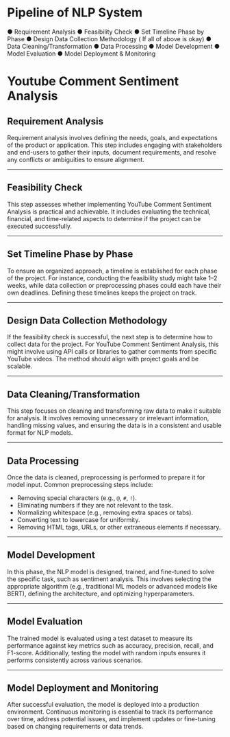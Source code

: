 # Pipeline of NLP System

● Requirement Analysis
● Feasibility Check
● Set Timeline Phase by Phase
●  Design Data Collection Methodology ( If all of above is okay)
● Data Cleaning/Transformation
● Data Processing
● Model Development
● Model Evaluation
● Model Deployment & Monitoring


# Youtube Comment Sentiment Analysis

## **Requirement Analysis**

Requirement analysis involves defining the needs, goals, and expectations of the product or application. This step includes engaging with stakeholders and end-users to gather their inputs, document requirements, and resolve any conflicts or ambiguities to ensure alignment.

---

## **Feasibility Check**

This step assesses whether implementing YouTube Comment Sentiment Analysis is practical and achievable. It includes evaluating the technical, financial, and time-related aspects to determine if the project can be executed successfully.

---

## **Set Timeline Phase by Phase**

To ensure an organized approach, a timeline is established for each phase of the project. For instance, conducting the feasibility study might take 1–2 weeks, while data collection or preprocessing phases could each have their own deadlines. Defining these timelines keeps the project on track.

---

## **Design Data Collection Methodology**

If the feasibility check is successful, the next step is to determine how to collect data for the project. For YouTube Comment Sentiment Analysis, this might involve using API calls or libraries to gather comments from specific YouTube videos. The method should align with project goals and be scalable.

---

## **Data Cleaning/Transformation**

This step focuses on cleaning and transforming raw data to make it suitable for analysis. It involves removing unnecessary or irrelevant information, handling missing values, and ensuring the data is in a consistent and usable format for NLP models.

---

## **Data Processing**

Once the data is cleaned, preprocessing is performed to prepare it for model input. Common preprocessing steps include:

- Removing special characters (e.g., `@`, `#`, `!`).
- Eliminating numbers if they are not relevant to the task.
- Normalizing whitespace (e.g., removing extra spaces or tabs).
- Converting text to lowercase for uniformity.
- Removing HTML tags, URLs, or other extraneous elements if necessary.

---

## **Model Development**

In this phase, the NLP model is designed, trained, and fine-tuned to solve the specific task, such as sentiment analysis. This involves selecting the appropriate algorithm (e.g., traditional ML models or advanced models like BERT), defining the architecture, and optimizing hyperparameters.

---

## **Model Evaluation**

The trained model is evaluated using a test dataset to measure its performance against key metrics such as accuracy, precision, recall, and F1-score. Additionally, testing the model with random inputs ensures it performs consistently across various scenarios.

---

## **Model Deployment and Monitoring**

After successful evaluation, the model is deployed into a production environment. Continuous monitoring is essential to track its performance over time, address potential issues, and implement updates or fine-tuning based on changing requirements or data trends.
